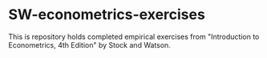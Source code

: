 # SW-econometrics-exercises
This is repository holds completed empirical exercises from "Introduction to Econometrics, 4th Edition" by Stock and Watson.
